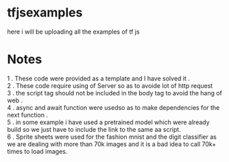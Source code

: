 # tfjsexamples
here i will be uploading all the examples of tf js
# Notes
1 . These code were provided as a template and I have solved it .<br>
2 . These code require using of Server so as to avoide lot of http request <br>
3 . the script tag should not be included in the body tag to avoid the hang of web . <br>
4 . async and await function were usedso as to make dependencies for the next function . <br>
5 . in some example i have used a pretrained model which were already build so we just have to include the link to the same aa script.<br>
6 . Sprite sheets were used for the fashion mnist and the digit classifier as we are dealing with more than 70k images and it is a bad idea to call 70k+ times to load images.
